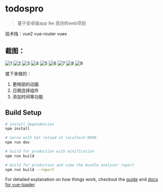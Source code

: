 # todospro

> 基于安卓版app Ike 高仿的web项目

技术栈：vue2 vue-router vuex

## 截图：

![1](https://github.com/gamebody/todospro/raw/master/screen/1.png)
![2](https://github.com/gamebody/todospro/raw/master/screen/2.png)
![3](https://github.com/gamebody/todospro/raw/master/screen/3.png)
![4](https://github.com/gamebody/todospro/raw/master/screen/4.png)
![5](https://github.com/gamebody/todospro/raw/master/screen/5.png)
![6](https://github.com/gamebody/todospro/raw/master/screen/6.png)
![7](https://github.com/gamebody/todospro/raw/master/screen/7.png)
![8](https://github.com/gamebody/todospro/raw/master/screen/8.png)
![9](https://github.com/gamebody/todospro/raw/master/screen/9.png)

接下来做的：

1. 更绚丽的动画
2. 日期选择组件
3. 添加时间等功能 



## Build Setup

``` bash
# install dependencies
npm install

# serve with hot reload at localhost:8080
npm run dev

# build for production with minification
npm run build

# build for production and view the bundle analyzer report
npm run build --report
```

For detailed explanation on how things work, checkout the [guide](http://vuejs-templates.github.io/webpack/) and [docs for vue-loader](http://vuejs.github.io/vue-loader).
